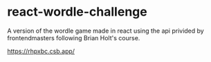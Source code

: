 # react-wordle-challenge
A version of the wordle game made in react using the api privided by frontendmasters following Brian Holt's course.

https://rhpxbc.csb.app/
